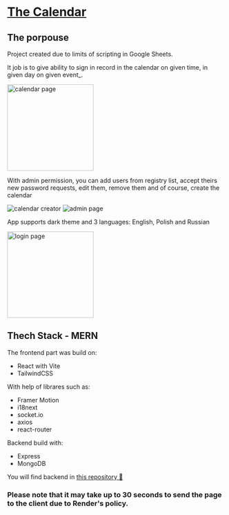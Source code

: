 # [The Calendar](https://calendar-w5y1.onrender.com)

## The porpouse
Project created due to limits of scripting in Google Sheets.

It job is to give ability to sign in record in the calendar on given time, in given day on given event_.
<p>
  <img src="https://github.com/BartoszJakubowsky/calendar_v2/assets/110412160/66dd8450-5c07-440d-83bc-a853bff68299" alt="calendar page" width=200/>
</p>

With admin permission, you can add users from registry list, accept theirs new password requests, edit them, remove them and of course, create the calendar
<p>
  <img src="https://github.com/BartoszJakubowsky/calendar_v2/assets/110412160/6b34e99b-caf8-471e-8f88-deec6749ada2" alt="calendar creator" />
  <img src="https://github.com/BartoszJakubowsky/calendar_v2/assets/110412160/5335b008-5640-4a38-b60a-168c3ca0539a" alt="admin page"/>
</p>

App supports dark theme and 3 languages: English, Polish and Russian
<p>
  <img src="https://github.com/BartoszJakubowsky/calendar_v2/assets/110412160/339e2528-27ce-4260-92b7-a7f744710b40" alt="login page" width=200/>
</p>

## Thech Stack - MERN

The frontend part was build on:
- React with Vite
- TailwindCSS

With help of librares such as: 
- Framer Motion
- i18next
- socket.io
- axios
- react-router

Backend build with:
- Express
- MongoDB

You will find backend in [this repository 🔗](https://github.com/BartoszJakubowsky/calendar_backend_v2)


### **Please note** that it may take up to 30 seconds to send the page to the client due to Render's policy.

